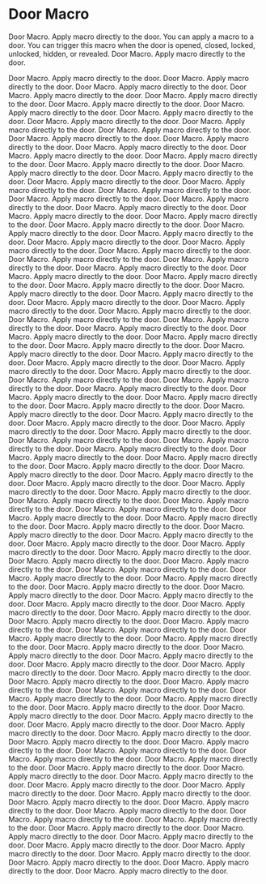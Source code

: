 # Door Macro

Door Macro. Apply macro directly to the door. You can apply a macro to a door. You can trigger this macro when the door is opened, closed, locked, unlocked, hidden, or revealed. Door Macro. Apply macro directly to the door.

Door Macro. Apply macro directly to the door. Door Macro. Apply macro directly to the door. Door Macro. Apply macro directly to the door. Door Macro. Apply macro directly to the door. Door Macro. Apply macro directly to the door. Door Macro. Apply macro directly to the door. Door Macro. Apply macro directly to the door. Door Macro. Apply macro directly to the door. Door Macro. Apply macro directly to the door. Door Macro. Apply macro directly to the door. Door Macro. Apply macro directly to the door. Door Macro. Apply macro directly to the door. Door Macro. Apply macro directly to the door. Door Macro. Apply macro directly to the door. Door Macro. Apply macro directly to the door. Door Macro. Apply macro directly to the door. Door Macro. Apply macro directly to the door. Door Macro. Apply macro directly to the door. Door Macro. Apply macro directly to the door. Door Macro. Apply macro directly to the door. Door Macro. Apply macro directly to the door. Door Macro. Apply macro directly to the door. Door Macro. Apply macro directly to the door. Door Macro. Apply macro directly to the door. Door Macro. Apply macro directly to the door. Door Macro. Apply macro directly to the door. Door Macro. Apply macro directly to the door. Door Macro. Apply macro directly to the door. Door Macro. Apply macro directly to the door. Door Macro. Apply macro directly to the door. Door Macro. Apply macro directly to the door. Door Macro. Apply macro directly to the door. Door Macro. Apply macro directly to the door. Door Macro. Apply macro directly to the door. Door Macro. Apply macro directly to the door. Door Macro. Apply macro directly to the door. Door Macro. Apply macro directly to the door. Door Macro. Apply macro directly to the door. Door Macro. Apply macro directly to the door. Door Macro. Apply macro directly to the door. Door Macro. Apply macro directly to the door. Door Macro. Apply macro directly to the door. Door Macro. Apply macro directly to the door. Door Macro. Apply macro directly to the door. Door Macro. Apply macro directly to the door. Door Macro. Apply macro directly to the door. Door Macro. Apply macro directly to the door. Door Macro. Apply macro directly to the door. Door Macro. Apply macro directly to the door. Door Macro. Apply macro directly to the door. Door Macro. Apply macro directly to the door. Door Macro. Apply macro directly to the door. Door Macro. Apply macro directly to the door. Door Macro. Apply macro directly to the door. Door Macro. Apply macro directly to the door. Door Macro. Apply macro directly to the door. Door Macro. Apply macro directly to the door. Door Macro. Apply macro directly to the door. Door Macro. Apply macro directly to the door. Door Macro. Apply macro directly to the door. Door Macro. Apply macro directly to the door. Door Macro. Apply macro directly to the door. Door Macro. Apply macro directly to the door. Door Macro. Apply macro directly to the door. Door Macro. Apply macro directly to the door. Door Macro. Apply macro directly to the door. Door Macro. Apply macro directly to the door. Door Macro. Apply macro directly to the door. Door Macro. Apply macro directly to the door. Door Macro. Apply macro directly to the door. Door Macro. Apply macro directly to the door. Door Macro. Apply macro directly to the door. Door Macro. Apply macro directly to the door. Door Macro. Apply macro directly to the door. Door Macro. Apply macro directly to the door. Door Macro. Apply macro directly to the door. Door Macro. Apply macro directly to the door. Door Macro. Apply macro directly to the door. Door Macro. Apply macro directly to the door. Door Macro. Apply macro directly to the door. Door Macro. Apply macro directly to the door. Door Macro. Apply macro directly to the door. Door Macro. Apply macro directly to the door. Door Macro. Apply macro directly to the door. Door Macro. Apply macro directly to the door. Door Macro. Apply macro directly to the door. Door Macro. Apply macro directly to the door. Door Macro. Apply macro directly to the door. Door Macro. Apply macro directly to the door. Door Macro. Apply macro directly to the door. Door Macro. Apply macro directly to the door. Door Macro. Apply macro directly to the door. Door Macro. Apply macro directly to the door. Door Macro. Apply macro directly to the door. Door Macro. Apply macro directly to the door. Door Macro. Apply macro directly to the door. Door Macro. Apply macro directly to the door. Door Macro. Apply macro directly to the door. Door Macro. Apply macro directly to the door. Door Macro. Apply macro directly to the door. Door Macro. Apply macro directly to the door. Door Macro. Apply macro directly to the door. Door Macro. Apply macro directly to the door. Door Macro. Apply macro directly to the door. Door Macro. Apply macro directly to the door. Door Macro. Apply macro directly to the door. Door Macro. Apply macro directly to the door. Door Macro. Apply macro directly to the door. Door Macro. Apply macro directly to the door. Door Macro. Apply macro directly to the door. Door Macro. Apply macro directly to the door. Door Macro. Apply macro directly to the door. Door Macro. Apply macro directly to the door. Door Macro. Apply macro directly to the door. Door Macro. Apply macro directly to the door. Door Macro. Apply macro directly to the door. Door Macro. Apply macro directly to the door. Door Macro. Apply macro directly to the door. Door Macro. Apply macro directly to the door. Door Macro. Apply macro directly to the door. Door Macro. Apply macro directly to the door. Door Macro. Apply macro directly to the door. Door Macro. Apply macro directly to the door. Door Macro. Apply macro directly to the door. Door Macro. Apply macro directly to the door. Door Macro. Apply macro directly to the door. Door Macro. Apply macro directly to the door. Door Macro. Apply macro directly to the door. Door Macro. Apply macro directly to the door. Door Macro. Apply macro directly to the door. Door Macro. Apply macro directly to the door. Door Macro. Apply macro directly to the door. Door Macro. Apply macro directly to the door. Door Macro. Apply macro directly to the door. Door Macro. Apply macro directly to the door. Door Macro. Apply macro directly to the door. Door Macro. Apply macro directly to the door. Door Macro. Apply macro directly to the door. Door Macro. Apply macro directly to the door. Door Macro. Apply macro directly to the door. Door Macro. Apply macro directly to the door. Door Macro. Apply macro directly to the door. Door Macro. Apply macro directly to the door. Door Macro. Apply macro directly to the door. Door Macro. Apply macro directly to the door. Door Macro. Apply macro directly to the door.
